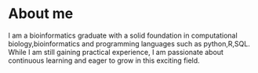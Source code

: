 # About me
I am a bioinformatics graduate with a solid foundation in computational biology,bioinformatics and programming languages such as python,R,SQL. While I am still gaining practical experience, I am passionate about continuous learning and eager to grow in this exciting field.


